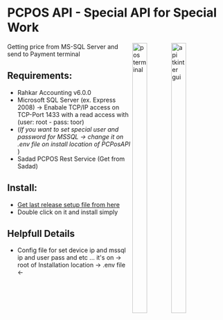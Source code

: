# PCPOS API - Special API for Special Work

<span style="float: right;">
<img alt="pos terminal" width="40%" src="https://user-images.githubusercontent.com/40993115/177423038-04da4538-c186-4445-86dd-9152adde42cb.png"/>
<img alt="api tkinter gui" width="40%" src="https://user-images.githubusercontent.com/40993115/179966279-a3c424e5-be8a-4406-8876-d49d5b0a3bd1.png"/>
</span>

Getting price from MS-SQL Server and send to Payment terminal

## Requirements: ##
- Rahkar Accounting v6.0.0
- Microsoft SQL Server (ex. Express 2008) -> Enabale TCP/IP access on TCP-Port 1433 with a read access with (user: root - pass: toor)
- (<i>If you want to set special user and password for MSSQL -> change it on .env file on install location of PCPosAPI </i>)
- Sadad PCPOS Rest Service (Get from Sadad)

## Install: ##
* <a href="https://github.com/jvdi/rahkar-pcpos/releases/">Get last release setup file from here</a>
* Double click on it and install simply

## Helpfull Details ##
- Config file for set device ip and mssql ip and user pass and etc ... it's on -> root of Installation location -> .env file <-
